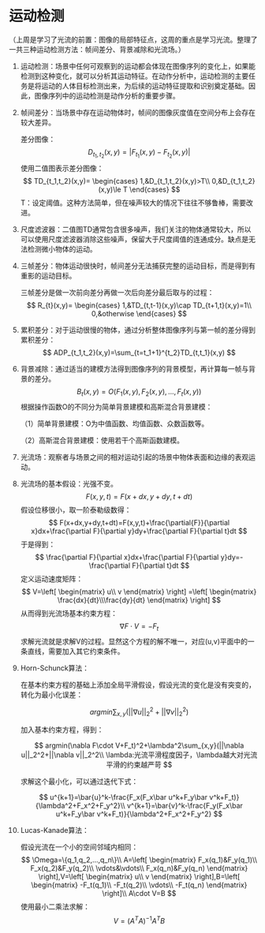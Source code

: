 # 运动检测

（上周是学习了光流的前置：图像的局部特征点，这周的重点是学习光流。整理了一共三种运动检测方法：帧间差分、背景减除和光流场。）

1. 运动检测：场景中任何可观察到的运动都会体现在图像序列的变化上，如果能检测到这种变化，就可以分析其运动特征。在动作分析中，运动检测的主要任务是将运动的人体目标检测出来，为后续的运动特征提取和识别奠定基础。因此，图像序列中的运动检测是动作分析的重要步骤。

2. 帧间差分：当场景中存在运动物体时，帧间的图像灰度值在空间分布上会存在较大差异。

   差分图像：
   $$
   D_{t_1,t_2}(x,y)=|F_{t_1}(x,y)-F_{t_2}(x,y)|
   $$
   使用二值图表示差分图像：
   $$
   TD_{t_1,t_2}(x,y)=
   \begin{cases}
   1,&D_{t_1,t_2}(x,y)>T\\
   0,&D_{t_1,t_2}(x,y)\le T
   \end{cases}
   $$
   T：设定阈值。这种方法简单，但在噪声较大的情况下往往不够鲁棒，需要改进。

3. 尺度滤波器：二值图TD通常包含很多噪声，我们关注的物体通常较大，所以可以使用尺度滤波器消除这些噪声，保留大于尺度阈值的连通成分。缺点是无法检测微小物体的运动。

4. 三帧差分：物体运动很快时，帧间差分无法捕获完整的运动目标，而是得到有重影的运动目标。

   三帧差分是做一次前向差分再做一次后向差分最后取与的过程：
   $$
   R_{t}(x,y)=
   \begin{cases}
   1,&TD_{t,t-1}(x,y)\cap TD_{t+1,t}(x,y)=1\\
   0,&otherwise
   \end{cases}
   $$

5. 累积差分：对于运动很慢的物体，通过分析整体图像序列与第一帧的差分得到累积差分：
   $$
   ADP_{t_1,t_2}(x,y)=\sum_{t=t_1+1}^{t_2}TD_{t,t_1}(x,y)
   $$

6. 背景减除：通过适当的建模方法得到图像序列的背景模型，再计算每一帧与背景的差分。
   $$
   B_t(x,y)=O(F_1(x,y),F_2(x,y),...,F_t(x,y))
   $$
   根据操作函数O的不同分为简单背景建模和高斯混合背景建模：

   （1）简单背景建模：O为中值函数、均值函数、众数函数等。

   （2）高斯混合背景建模：使用若干个高斯函数建模。

7. 光流场：观察者与场景之间的相对运动引起的场景中物体表面和边缘的表观运动。

8. 光流场的基本假设：光强不变。
   $$
   F(x,y,t)=F(x+dx,y+dy,t+dt)
   $$
   假设位移很小，取一阶泰勒级数得：
   $$
   F(x+dx,y+dy,t+dt)=F(x,y,t)+\frac{\partial{F}}{\partial x}dx+\frac{\partial F}{\partial y}dy+\frac{\partial F}{\partial t}dt
   $$
   于是得到：
   $$
   \frac{\partial F}{\partial x}dx+\frac{\partial F}{\partial y}dy=-\frac{\partial F}{\partial t}dt
   $$
   定义运动速度矩阵：
   $$
   V=\left[
   \begin{matrix}
   u\\
   v
   \end{matrix}
   \right]
   =\left[
   \begin{matrix}
   \frac{dx}{dt}\\\frac{dy}{dt}
   \end{matrix}
   \right]
   $$
   从而得到光流场基本约束方程：
   $$
   \nabla F\cdot V=-F_t
   $$
   求解光流就是求解V的过程。显然这个方程的解不唯一，对应(u,v)平面中的一条直线，需要加入其它约束条件。

9. Horn-Schunck算法：

   在基本约束方程的基础上添加全局平滑假设，假设光流的变化是没有突变的，转化为最小化误差：
   
   $$
   argmin\sum_{x,y}(||\nabla u||_2^2+||\nabla v||_2^2)
   $$

   加入基本约束方程，得到：

   $$
   argmin(\nabla F\cdot V+F_t)^2+\lambda^2\sum_{x,y}(||\nabla u||_2^2+||\nabla v||_2^2\\
   \lambda:光流平滑程度因子，\lambda越大对光流平滑的约束越严苛
   $$

   求解这个最小化，可以通过迭代下式：

   $$
   u^{k+1}=\bar{u}^k-\frac{F_x(F_x\bar u^k+F_y\bar v^k+F_t)}{\lambda^2+F_x^2+F_y^2}\\
   v^{k+1}=\bar{v}^k-\frac{F_y(F_x\bar u^k+F_y\bar v^k+F_t)}{\lambda^2+F_x^2+F_y^2}
   $$

10. Lucas-Kanade算法：

    假设光流在一个小的空间邻域内相同：
    $$
    \Omega=\{q_1,q_2,...,q_n\}\\
    A=\left[
    \begin{matrix}
    F_x(q_1)&F_y(q_1)\\
    F_x(q_2)&F_y(q_2)\\
    \vdots&\vdots\\
    F_x(q_n)&F_y(q_n)
    \end{matrix}
    \right],V=\left[
    \begin{matrix}
    u\\
    v
    \end{matrix}
    \right],B=\left[
    \begin{matrix}
    -F_t(q_1)\\
    -F_t(q_2)\\
    \vdots\\
    -F_t(q_n)
    \end{matrix}
    \right]\\
    A\cdot V=B
    $$
    使用最小二乘法求解：
    $$
    V=(A^TA)^{-1}A^TB
    $$
    